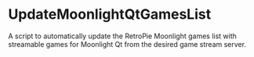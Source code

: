 # UpdateMoonlightQtGamesList
A script to automatically update the RetroPie Moonlight games list with streamable games for Moonlight Qt from the desired game stream server.
